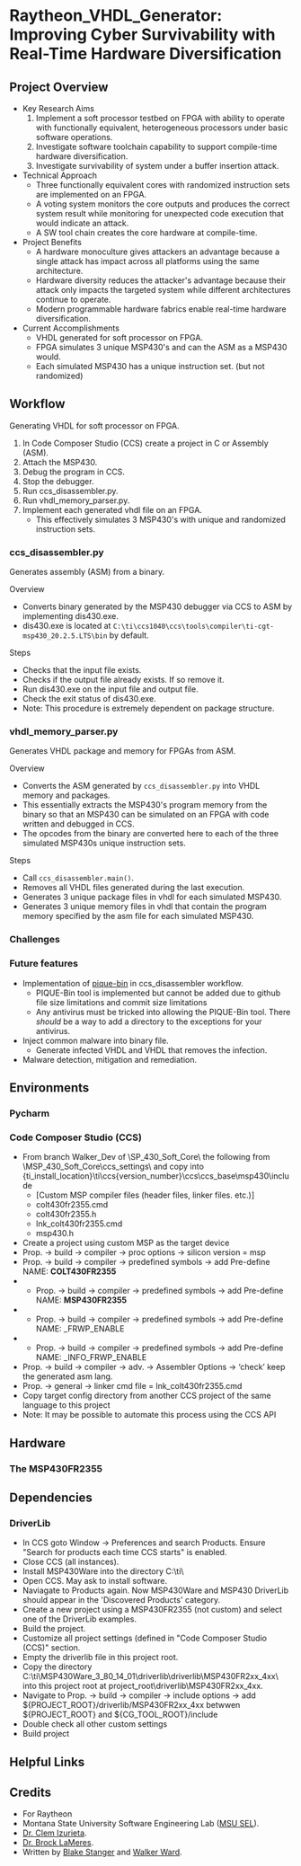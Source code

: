# Raytheon_VHDL_Generator:<br/>Improving Cyber Survivability with Real-Time Hardware Diversification
## Project Overview
- Key Research Aims
  1. Implement a soft processor testbed on FPGA with ability to operate with functionally equivalent, heterogeneous processors under basic software operations.
  2. Investigate software toolchain capability to support compile-time hardware diversification.
  3. Investigate survivability of system under a buffer insertion attack.
- Technical Approach
  - Three functionally equivalent cores with randomized instruction sets are implemented on an FPGA.
  - A voting system monitors the core outputs and produces the correct system result while monitoring for unexpected code execution that would indicate an attack.
  - A SW tool chain creates the core hardware at compile-time.
- Project Benefits
  - A hardware monoculture gives attackers an advantage because a single attack has impact across all platforms using the same architecture.
  - Hardware diversity reduces the attacker's advantage because their attack only impacts the targeted system while different architectures continue to operate.
  - Modern programmable hardware fabrics enable real-time hardware diversification.
- Current Accomplishments
  - VHDL generated for soft processor on FPGA.
  - FPGA simulates 3 unique MSP430's and can the ASM as a MSP430 would.
  - Each simulated MSP430 has a unique instruction set. (but not randomized)

[comment]: <> (- What it actually does: )
[comment]: <> (- Generates 3 unique vhdl rom memory files from a c or ASM's binary for 3 unique MSP430's simulated on 3 FPGA's)
## Workflow
[comment]: <> (- insert diagram/visual)
Generating VHDL for soft processor on FPGA.
 1. In Code Composer Studio (CCS) create a project in C or Assembly (ASM).
 2. Attach the MSP430.
 3. Debug the program in CCS.
 4. Stop the debugger.
 5. Run ccs_disassembler.py. 
 6. Run vhdl_memory_parser.py. 
 7. Implement each generated vhdl file on an FPGA.
    - This effectively simulates 3 MSP430's with unique and randomized instruction sets.

### ccs_disassembler.py
Generates assembly (ASM) from a binary.

Overview
- Converts binary generated by the MSP430 debugger via CCS to ASM by implementing dis430.exe.
- dis430.exe is located at `C:\ti\ccs1040\ccs\tools\compiler\ti-cgt-msp430_20.2.5.LTS\bin` by default.

Steps
- Checks that the input file exists.
- Checks if the output file already exists. If so remove it.
- Run dis430.exe on the input file and output file.
- Check the exit status of dis430.exe.
- Note: This procedure is extremely dependent on package structure.

### vhdl_memory_parser.py
Generates VHDL package and memory for FPGAs from ASM.

Overview
- Converts the ASM generated by `ccs_disassembler.py` into VHDL memory and packages.
- This essentially extracts the MSP430's program memory from the binary so that an MSP430 can be simulated on an FPGA with code written and debugged in CCS.
- The opcodes from the binary are converted here to each of the three simulated MSP430s unique instruction sets. 

Steps
- Call `ccs_disassembler.main()`.
- Removes all VHDL files generated during the last execution.
- Generates 3 unique package files in vhdl for each simulated MSP430.
- Generates 3 unique memory files in vhdl that contain the program memory specified by the asm file for each simulated MSP430.
### Challenges
### Future features
- Implementation of [pique-bin](https://github.com/MSUSEL/msusel-pique) in ccs_disassembler workflow.
  - PIQUE-Bin tool is implemented but cannot be added due to github file size limitations and commit size limitations 
  - Any antivirus must be tricked into allowing the PIQUE-Bin tool. There *should* be a way to add a directory to the exceptions for your antivirus. 
- Inject common malware into binary file.
  - Generate infected VHDL and VHDL that removes the infection.
- Malware detection, mitigation and remediation.
## Environments
### Pycharm
### Code Composer Studio (CCS)
- From branch Walker_Dev of \SP_430_Soft_Core\ the following from \MSP_430_Soft_Core\ccs_settings\ and copy into {ti_install_location}\ti\ccs{version_number}\ccs\ccs_base\msp430\include
  - [Custom MSP compiler files (header files, linker files. etc.)]
  - colt430fr2355.cmd
  - colt430fr2355.h
  - lnk_colt430fr2355.cmd
  - msp430.h
- Create a project using custom MSP as the target device
- Prop. -> build -> compiler -> proc options -> silicon version = msp
- Prop. -> build -> compiler -> predefined symbols -> add Pre-define NAME: __COLT430FR2355__
- - Prop. -> build -> compiler -> predefined symbols -> add Pre-define NAME: __MSP430FR2355__
- - Prop. -> build -> compiler -> predefined symbols -> add Pre-define NAME: \_FRWP_ENABLE
- - Prop. -> build -> compiler -> predefined symbols -> add Pre-define NAME: \_INFO_FRWP_ENABLE
- Prop. -> build -> compiler -> adv. -> Assembler Options -> ‘check’ keep the generated asm lang.
- Prop. -> general -> linker cmd file = lnk_colt430fr2355.cmd
- Copy target config directory from another CCS project of the same language to this project
- Note: It may be possible to automate this process using the CCS API
## Hardware
### The MSP430FR2355
## Dependencies
### DriverLib
- In CCS goto Window -> Preferences and search Products. Ensure "Search for products each time CCS starts" is enabled.
- Close CCS (all instances).
- Install MSP430Ware into the directory C:\ti\
- Open CCS. May ask to install software.
- Naviagate to Products again. Now MSP430Ware and MSP430 DriverLib should appear in the 'Discovered Products' category.
- Create a new project using a MSP430FR2355 (not custom) and select one of the DriverLib examples.
- Build the project.
- Customize all project settings (defined in "Code Composer Studio (CCS)" section.
- Empty the driverlib file in this project root.
- Copy the directory C:\ti\MSP430Ware_3_80_14_01\driverlib\driverlib\MSP430FR2xx_4xx\ into this project root at project_root\driverlib\MSP430FR2xx_4xx\.
- Navigate to Prop. -> build -> compiler -> include options -> add ${PROJECT_ROOT}/driverlib/MSP430FR2xx_4xx betwwen ${PROJECT_ROOT} and ${CG_TOOL_ROOT}/include
- Double check all other custom settings
- Build project
## Helpful Links
## Credits
- For Raytheon
- Montana State University Software Engineering Lab ([MSU SEL](https://github.com/MSUSEL)).
- [Dr. Clem Izurieta](https://www.cs.montana.edu/directory/1524206/clemente-izurieta).
- [Dr. Brock LaMeres](https://www.montana.edu/blameres/).
- Written by [Blake Stanger](https://github.com/blakestanger) and [Walker Ward](https://github.com/Phred7).
